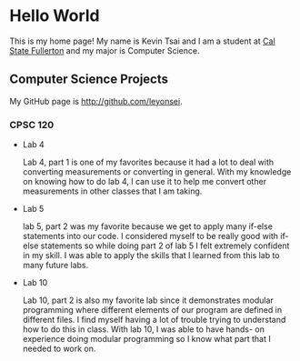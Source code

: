 # Hello World

This is my home page! My name is Kevin Tsai and I am a student at [Cal State Fullerton](http://www.fullerton.edu/) and my major is Computer Science.

## Computer Science Projects

My GitHub page is http://github.com/leyonsei.

### CPSC 120

* Lab 4

    Lab 4, part 1 is one of my favorites because it had a lot to deal with converting measurements or 
    converting in general. With my knowledge on knowing how to do lab 4, I can use it to help me convert 
    other measurements in other classes that I am taking. 

* Lab 5

    lab 5, part 2 was my favorite because we get to apply many if-else statements into our code. 
    I considered myself to be really good with if-else statements so while doing part 2 of lab 5 I 
    felt extremely confident in my skill. I was able to apply the skills that I learned from this 
    lab to many future labs.

* Lab 10

    Lab 10, part 2 is also my favorite lab since it demonstrates modular programming where different 
    elements of our program are defined in different files. I find myself having a lot of trouble 
    trying to understand how to do this in class. With lab 10, I was able to have hands- on experience 
    doing modular programming so I know what part that I needed to work on.